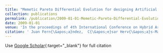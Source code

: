 ```yaml
---
title: "Memetic Pareto Differential Evolution for designing Artificial Neural Networks in Multiclassification Problems using Cross-Entropy versus Sensitivity"
collection: publications
permalink: /publication/2009-01-01-Memetic-Pareto-Differential-Evolution-for-designing-Artificial-Neural-Networks-in-Multiclassification-Problems-using-Cross-Entropy-versus-Sensitivity
date: 2009-01-01
venue: 'In the proceedings of 4th International Conference on Hybrid Artificial Intelligence Systems (HAIS09)'
citation: ' Juan Fern{\&apos;a}ndez,  C{\&apos;e}sar Herv{\&apos;a}s-Mart{\&apos;i}nez,  Francisco Mart{\&apos;i}nez-Estudillo,  Pedro Guti{\&apos;e}rrez,  Manuel Cruz-Ram{\&apos;i}rez, &quot;Memetic Pareto Differential Evolution for designing Artificial Neural Networks in Multiclassification Problems using Cross-Entropy versus Sensitivity.&quot; In the proceedings of 4th International Conference on Hybrid Artificial Intelligence Systems (HAIS09), 2009.'
---
```

Use [Google Scholar](https://scholar.google.com/scholar?q=Memetic+Pareto+Differential+Evolution+for+designing+Artificial+Neural+Networks+in+Multiclassification+Problems+using+Cross+Entropy+versus+Sensitivity){:target="_blank"} for full citation